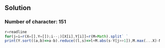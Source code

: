 ## Solution

### Number of character: 151

```js
r=readline
for(j=i=r(X=[],Y=[]);i--;)[X[i],Y[i]]=r(M=Math).split` `
print(Y.sort((a,b)=>a-b).reduce((l,s)=>l+M.abs(s-Y[j>>1]),M.max(...X)-M.min(...X)))
```